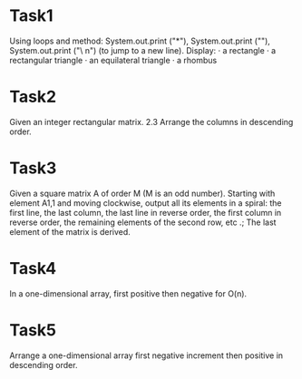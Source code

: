 # Task1 
Using loops and method: System.out.print ("*"), System.out.print (""), System.out.print ("\ n") (to jump to a new line).
 Display: · a rectangle · a rectangular triangle · an equilateral triangle · a rhombus
# Task2
Given an integer rectangular matrix.
2.3 Arrange the columns in descending order.
# Task3
Given a square matrix A of order M (M is an odd number).
Starting with element A1,1 and moving clockwise, output all its elements in a spiral: the first line, the last column,
 the last line in reverse order, the first column in reverse order, the remaining elements of the second row, etc .; 
 The last element of the matrix is derived.
# Task4
In a one-dimensional array, first positive then negative for O(n).
# Task5
Arrange a one-dimensional array first negative increment then positive in descending order.